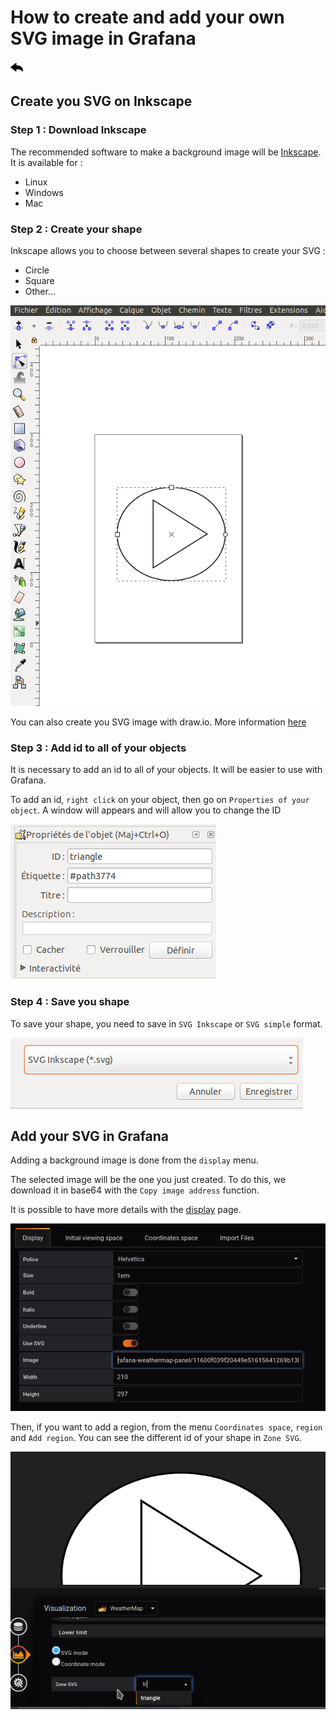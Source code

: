 
# How to create and add your own SVG image in Grafana
[![](../../screenshots/other/Go-back.png)](README.md)
 
## Create you SVG on Inkscape

### Step 1 : Download Inkscape

The recommended software to make a background image will be [Inkscape](https://inkscape.org). It is available for :

  - Linux
  - Windows
  - Mac

### Step 2 : Create your shape

Inkscape allows you to choose between several shapes to create your SVG :
- Circle
- Square
- Other...

![Inkscape](./../../screenshots/demo/tutorial04/Inkscape.png)

You can also create you SVG image with draw.io. More information [here](./appendix/svg.md)

### Step 3 : Add id to all of your objects

It is necessary to add an id to all of your objects. It will be easier to use with Grafana.

To add an id, `right click` on your object, then go on `Properties of your object`. A window will appears and will allow you to change the ID

![Propriete](./../../screenshots/demo/tutorial04/Propriete.png)

### Step 4 : Save you shape

To save your shape, you need to save in `SVG Inkscape` or `SVG simple` format.

![Enregistrer](./../../screenshots/demo/tutorial04/enregistrer.png)


## Add your SVG in Grafana

Adding a background image is done from the `display` menu.

The selected image will be the one you just created. To do this, we download it in base64 with the `Copy image address` function.

It is possible to have more details with the [display](../editor/display.md) page.

![Enregistrer](./../../screenshots/demo/tutorial04/DisplaySVG.png)

Then, if you want to add a region, from the menu `Coordinates space`, `region` and `Add region`. You can see the different id of your shape in `Zone SVG`. 

![Enregistrer](./../../screenshots/demo/tutorial04/Region.png)


